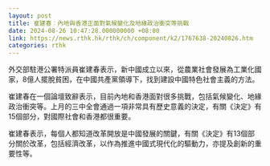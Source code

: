 ```yaml
---
layout: post
title: 崔建春︰內地與香港正面對氣候變化及地緣政治衝突等挑戰
date: 2024-08-26 10:47:28.000000000 +08:00
link: https://news.rthk.hk/rthk/ch/component/k2/1767638-20240826.htm
categories: rthk
---
```


外交部駐港公署特派員崔建春表示，新中國成立以來，從農業社會發展為工業化國家，8億人擺脫貧困，在中國共產黨領導下，找到建設中國特色社會主義的方法。

崔建春在一個論壇致辭表示，目前內地和香港面對很多挑戰，包括氣候變化、地緣政治衝突等。上月的三中全會通過一項非常具有歷史意義的決定，有關《決定》有15個部分，對國際社會和香港都很重要。

崔建春表示，每個人都知道改革開放是中國發展的關鍵，有關《決定》有13個部分關於改革，包括經濟改革，以作為推進中國式現代化的驅動力，亦提及創新的重要性等。
